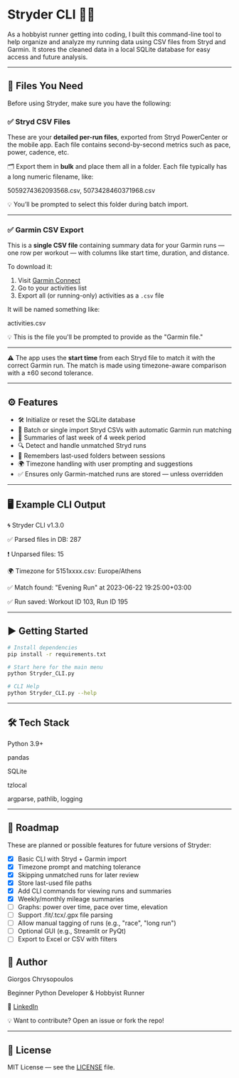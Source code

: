 # Stryder CLI 🏃‍♂️

As a hobbyist runner getting into coding, I built this command-line tool to help organize and analyze my running data using CSV files from Stryd and Garmin. It stores the cleaned data in a local SQLite database for easy access and future analysis.

---

## 📄 Files You Need

Before using Stryder, make sure you have the following:

### ✅ Stryd CSV Files

These are your **detailed per-run files**, exported from Stryd PowerCenter or the mobile app. Each file contains second-by-second metrics such as pace, power, cadence, etc.

🗂 Export them in **bulk** and place them all in a folder. Each file typically has a long numeric filename, like:

5059274362093568.csv,
5073428460371968.csv

💡 You’ll be prompted to select this folder during batch import.

---

### ✅ Garmin CSV Export

This is a **single CSV file** containing summary data for your Garmin runs — one row per workout — with columns like start time, duration, and distance.

To download it:
1. Visit [Garmin Connect](https://connect.garmin.com/)
2. Go to your activities list
3. Export all (or running-only) activities as a `.csv` file

It will be named something like:

 activities.csv

💡 This is the file you'll be prompted to provide as the "Garmin file."

---

⚠️ The app uses the **start time** from each Stryd file to match it with the correct Garmin run. The match is made using timezone-aware comparison with a ±60 second tolerance.

---

## ⚙️ Features

- 🛠️ Initialize or reset the SQLite database
- 📂 Batch or single import Stryd CSVs with automatic Garmin run matching
- 📄 Summaries of last week of 4 week period
- 🔍 Detect and handle unmatched Stryd runs
- 🧠 Remembers last-used folders between sessions
- 🌍 Timezone handling with user prompting and suggestions
- ✅ Ensures only Garmin-matched runs are stored — unless overridden

---

## 🖥️ Example CLI Output

🌀 Stryder CLI v1.3.0

✅ Parsed files in DB: 287

❗ Unparsed files: 15

🌍 Timezone for 5151xxxx.csv: Europe/Athens

✅ Match found: "Evening Run" at 2023-06-22 19:25:00+03:00

✅ Run saved: Workout ID 103, Run ID 195


---

## ▶️ Getting Started

```bash
# Install dependencies
pip install -r requirements.txt

# Start here for the main menu
python Stryder_CLI.py

# CLI Help
python Stryder_CLI.py --help

```
---

## 🛠 Tech Stack
Python 3.9+

pandas

SQLite

tzlocal

argparse, pathlib, logging


---

## 🧭 Roadmap

These are planned or possible features for future versions of Stryder:

- [x] Basic CLI with Stryd + Garmin import
- [x] Timezone prompt and matching tolerance
- [x] Skipping unmatched runs for later review
- [x] Store last-used file paths
- [x] Add CLI commands for viewing runs and summaries
- [x] Weekly/monthly mileage summaries
- [ ] Graphs: power over time, pace over time, elevation
- [ ] Support .fit/.tcx/.gpx file parsing
- [ ] Allow manual tagging of runs (e.g., "race", "long run")
- [ ] Optional GUI (e.g., Streamlit or PyQt)
- [ ] Export to Excel or CSV with filters

## 👤 Author
Giorgos Chrysopoulos

Beginner Python Developer & Hobbyist Runner

🔗 [LinkedIn](https://www.linkedin.com/in/giorgos-chrisopoulos-277989374/)

💡 Want to contribute? Open an issue or fork the repo!

---

## 📃 License
MIT License — see the [LICENSE](LICENSE) file.


